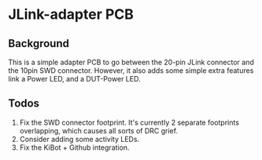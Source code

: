 # JLink-adapter PCB

## Background

This is a simple adapter PCB to go between the 20-pin JLink connector and the 10pin SWD connector.  However, it also adds some simple extra features link a Power LED, and a DUT-Power LED.  

## Todos

1. Fix the SWD connector footprint. It's currently 2 separate footprints overlapping, which causes all sorts of DRC grief.  
1. Consider adding some activity LEDs.
1. Fix the KiBot + Github integration.